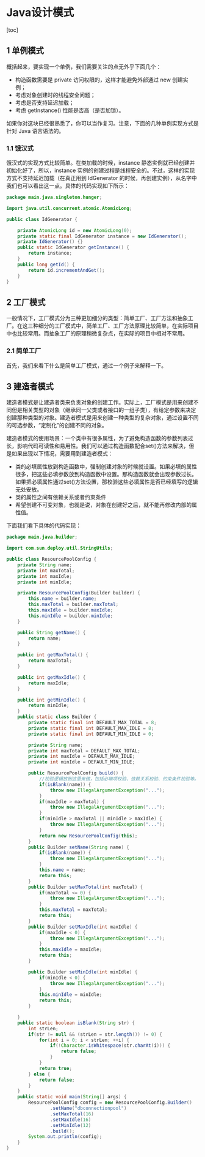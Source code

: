 # Java设计模式

[toc]

## 1 单例模式

概括起来，要实现一个单例，我们需要关注的点无外乎下面几个：

- 构造函数需要是 private 访问权限的，这样才能避免外部通过 new 创建实例；
- 考虑对象创建时的线程安全问题；
- 考虑是否支持延迟加载；
- 考虑 getInstance() 性能是否高（是否加锁）。

如果你对这块已经很熟悉了，你可以当作复习。注意，下面的几种单例实现方式是针对 Java 语言语法的。

### 1.1 饿汉式

饿汉式的实现方式比较简单。在类加载的时候，instance 静态实例就已经创建并初始化好了，所以，instance 实例的创建过程是线程安全的。不过，这样的实现方式不支持延迟加载（在真正用到 IdGenerator 的时候，再创建实例），从名字中我们也可以看出这一点。具体的代码实现如下所示：


```java
package main.java.singleton.hunger;

import java.util.concurrent.atomic.AtomicLong;

public class IdGenerator {

    private AtomicLong id = new AtomicLong(0);
    private static final IdGenerator instance = new IdGenerator();
    private IdGenerator() {}
    public static IdGenerator getInstance() {
        return instance;
    }
    public long getId() {
        return id.incrementAndGet();
    }
}
```

## 2 工厂模式

一般情况下，工厂模式分为三种更加细分的类型：简单工厂、工厂方法和抽象工厂。在这三种细分的工厂模式中，简单工厂、工厂方法原理比较简单，在实际项目中也比较常用。而抽象工厂的原理稍微复杂点，在实际的项目中相对不常用。

### 2.1 简单工厂

首先，我们来看下什么是简单工厂模式，通过一个例子来解释一下。

## 3 建造者模式

建造者模式是让建造者类来负责对象的创建工作。实际上，工厂模式是用来创建不同但是相关类型的对象（继承同一父类或者接口的一组子类），有给定参数来决定创建那种类型的对象。建造者模式是用来创建一种类型的复杂对象，通过设置不同的可选参数，“定制化”的创建不同的对象。

建造者模式的使用场景：一个类中有很多属性，为了避免构造函数的参数列表过长，影响代码可读性和易用性。我们可以通过构造函数配合set()方法来解决，但是如果出现以下情况，需要用到建造者模式：

- 类的必填属性放到构造函数中，强制创建对象的时候就设置。如果必填的属性很多，把这些必填参数放到构造函数中设置。那构造函数就会出现参数过长。如果把必填属性通过set()方法设置，那校验这些必填属性是否已经填写的逻辑无处安放。
- 类的属性之间有依赖关系或者约束条件
- 希望创建不可变对象，也就是说，对象在创建好之后，就不能再修改内部的属性值。

下面我们看下具体的代码实现：

```java
package main.java.builder;

import com.sun.deploy.util.StringUtils;

public class ResourcePoolConfig {
    private String name;
    private int maxTotal;
    private int maxIdle;
    private int minIdle;

    private ResourcePoolConfig(Builder builder) {
        this.name = builder.name;
        this.maxTotal = builder.maxTotal;
        this.maxIdle = builder.maxIdle;
        this.minIdle = builder.minIdle;
    }

    public String getName() {
        return name;
    }

    public int getMaxTotal() {
        return maxTotal;
    }

    public int getMaxIdle() {
        return maxIdle;
    }

    public int getMinIdle() {
        return minIdle;
    }
    public static class Builder {
        private static final int DEFAULT_MAX_TOTAL = 8;
        private static final int DEFAULT_MAX_IDLE = 8;
        private static final int DEFAULT_MIN_IDLE = 0;

        private String name;
        private int maxTotal = DEFAULT_MAX_TOTAL;
        private int maxIdle = DEFAULT_MAX_IDLE;
        private int minIdle = DEFAULT_MIN_IDLE;

        public ResourcePoolConfig build() {
            //校验逻辑放到这里来做，包括必填项校验、依赖关系校验、约束条件校验等。
            if(isBlank(name)) {
                throw new IllegalArgumentException("...");
            }
            if(maxIdle > maxTotal) {
                throw new IllegalArgumentException("...");
            }
            if(minIdle > maxTotal || minIdle > maxIdle) {
                throw new IllegalArgumentException("...");
            }
            return new ResourcePoolConfig(this);
        }
        public Builder setName(String name) {
            if(isBlank(name)) {
                throw new IllegalArgumentException("...");
            }
            this.name = name;
            return this;
        }
        public Builder setMaxTotal(int maxTotal) {
            if(maxTotal <= 0) {
                throw new IllegalArgumentException("...");
            }
            this.maxTotal = maxTotal;
            return this;
        }
        public Builder setMaxIdle(int maxIdle) {
            if(maxIdle < 0) {
                throw new IllegalArgumentException("...");
            }
            this.maxIdle = maxIdle;
            return this;
        }

        public Builder setMinIdle(int minIdle) {
            if(minIdle < 0) {
                throw new IllegalArgumentException("...");
            }
            this.minIdle = minIdle;
            return this;
        }

    }
    public static boolean isBlank(String str) {
        int strLen;
        if(str != null && (strLen = str.length()) != 0) {
            for(int i = 0; i < strLen; ++i) {
                if(!Character.isWhitespace(str.charAt(i))) {
                    return false;
                }
            }
            return true;
        } else {
            return false;
        }
    }
    public static void main(String[] args) {
        ResourcePoolConfig config = new ResourcePoolConfig.Builder()
                .setName("dbconnectionpool")
                .setMaxTotal(16)
                .setMaxIdle(16)
                .setMinIdle(12)
                .build();
        System.out.println(config);
    }
}
```